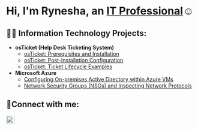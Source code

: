 <h1>Hi, I'm Rynesha, an <a href="https://linkedin.com/in/ryneshaw18">IT Professional</a>☺</h1>

<h2>👨‍💻 Information Technology Projects:</h2>

- <b>osTicket (Help Desk Ticketing System)</b>
  - [osTicket: Prerequisites and Installation](https://github.com/joshmadakorcc/osticket-prereqs)
  - [osTicket: Post-Installation Configuration](https://github.com/Ryneshaw18/post-install-config)
  - [osTicket: Ticket Lifecycle Examples](https://github.com/Ryneshaw18/ticket-lifecycle)
- <b>Microsoft Azure</b>
  - [Configuring On-premises Active Directory within Azure VMs](https://github.com/Ryneshaw18/configure-ad)
  - [Network Security Groups (NSGs) and Inspecting Network Protocols](https://github.com/Ryneshaw18/azure-network-protocols)

<h2>🤳Connect with me:</h2>


[<img align="left" alt="Josh | LinkedIn" width="22px" src="https://cdn.jsdelivr.net/npm/simple-icons@v3/icons/linkedin.svg" />][linkedin]



[linkedin]: https://linkedin.com/in/Rynesha
